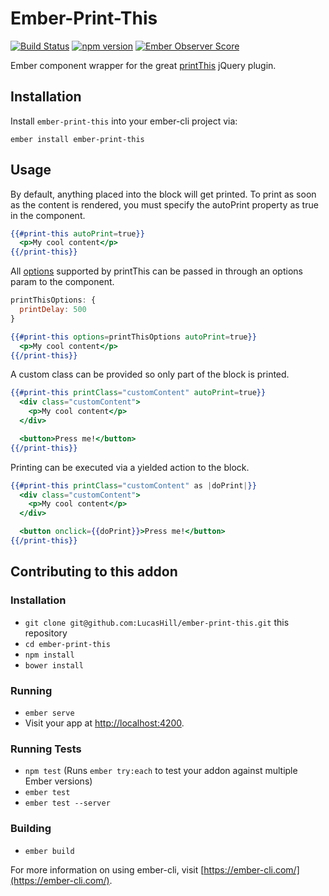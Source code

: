# Ember-Print-This


[![Build Status](https://travis-ci.org/LucasHill/ember-print-this.svg?branch=master)](https://travis-ci.org/LucasHill/ember-print-this)
[![npm version](https://badge.fury.io/js/ember-print-this.svg)](https://badge.fury.io/js/ember-print-this)
[![Ember Observer Score](http://emberobserver.com/badges/ember-print-this.svg)](http://emberobserver.com/addons/ember-print-this)

Ember component wrapper for the great [printThis](https://github.com/jasonday/printThis) jQuery plugin.
## Installation

Install `ember-print-this` into your ember-cli project via:

    ember install ember-print-this

## Usage
By default, anything placed into the block will get printed.
To print as soon as the content is rendered, you must specify
the autoPrint property as true in the component.

```hbs
{{#print-this autoPrint=true}}
  <p>My cool content</p>
{{/print-this}}
```

All [options](https://github.com/jasonday/printThis#all-options)
supported by printThis can be passed in through an options param 
to the component. 

```js
printThisOptions: {
  printDelay: 500
}
```

```hbs
{{#print-this options=printThisOptions autoPrint=true}}
  <p>My cool content</p>
{{/print-this}}
```

A custom class can be provided so only part of the block is
printed. 

```hbs
{{#print-this printClass="customContent" autoPrint=true}}
  <div class="customContent">
    <p>My cool content</p>
  </div>

  <button>Press me!</button>
{{/print-this}}
```

Printing can be executed via a yielded action to the block.

```hbs
{{#print-this printClass="customContent" as |doPrint|}}
  <div class="customContent">
    <p>My cool content</p>
  </div>

  <button onclick={{doPrint}}>Press me!</button>
{{/print-this}}
```
## Contributing to this addon
### Installation

* `git clone git@github.com:LucasHill/ember-print-this.git` this repository
* `cd ember-print-this`
* `npm install`
* `bower install`

### Running

* `ember serve`
* Visit your app at [http://localhost:4200](http://localhost:4200).

### Running Tests

* `npm test` (Runs `ember try:each` to test your addon against multiple Ember versions)
* `ember test`
* `ember test --server`

### Building

* `ember build`

For more information on using ember-cli, visit [https://ember-cli.com/](https://ember-cli.com/).
